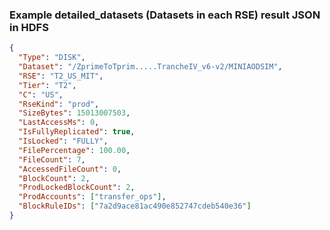 ### Example detailed_datasets (Datasets in each RSE) result JSON in HDFS

```json
{
  "Type": "DISK",
  "Dataset": "/ZprimeToTprim.....TrancheIV_v6-v2/MINIAODSIM",
  "RSE": "T2_US_MIT",
  "Tier": "T2",
  "C": "US",
  "RseKind": "prod",
  "SizeBytes": 15013007503,
  "LastAccessMs": 0,
  "IsFullyReplicated": true,
  "IsLocked": "FULLY",
  "FilePercentage": 100.00,
  "FileCount": 7,
  "AccessedFileCount": 0,
  "BlockCount": 2,
  "ProdLockedBlockCount": 2,
  "ProdAccounts": ["transfer_ops"],
  "BlockRuleIDs": ["7a2d9ace81ac490e852747cdeb540e36"]
}
```


